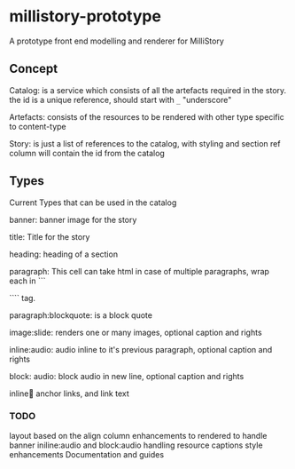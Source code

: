 # millistory-prototype
A prototype front end modelling and renderer for MilliStory

## Concept
Catalog: is a service which consists of all the artefacts required in
the story.
the id is a unique reference, should start with ```_``` "underscore"

Artefacts: consists of the resources to be rendered with other 
type specific to content-type

Story: is just a list of references to the catalog, 
with styling and section
ref column will contain the id from the catalog


## Types
Current Types that can be used in the catalog

banner: banner image for the story

title: Title for the story

heading: heading of a section

paragraph: This cell can take html in case of multiple paragraphs,
wrap each in ```<p> </p>```` tag.

paragraph:blockquote: is a block quote

image:slide: renders one or many images, optional caption and rights

inline:audio: audio inline to it's previous paragraph, optional caption and rights

block: audio: block audio in new line, optional caption and rights

inline:link: anchor links, and link text


### TODO
layout based on the align column
enhancements to rendered to handle banner
iniline:audio and block:audio
handling resource captions
style enhancements
Documentation and guides

